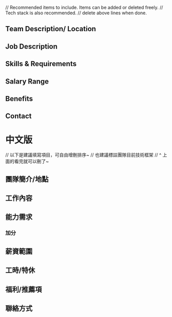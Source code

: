 // Recommended items to include. Items can be added or deleted freely.
// Tech stack is also recommended.
// delete above lines when done.

## Team Description/ Location

## Job Description

## Skills & Requirements

## Salary Range

## Benefits

## Contact


# 中文版

// 以下是建議填寫項目，可自由增刪排序~
// 也建議標註團隊目前技術框架
// ^ 上面的看完就可以刪了~

## 團隊簡介/地點

## 工作內容

## 能力需求

### 加分

## 薪資範圍

## 工時/特休

## 福利/推薦項

## 聯絡方式